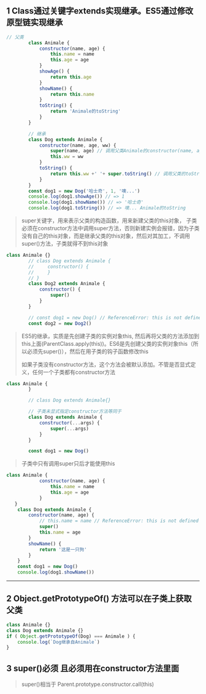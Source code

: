 ## 1 Class通过关键字extends实现继承。ES5通过修改原型链实现继承

```js
// 父类
        class Animale {
            constructor(name, age) {
                this.name = name
                this.age = age
            }
            showAge() {
                return this.age
            }
            showName() {
                return this.name
            }
            toString() {
                return 'Animale的toString'
            }
        }

        // 继承
        class Dog extends Animale {
            constructor(name, age, ww) {
                super(name, age) // 调用父类Animale的constructor(name, age)
                this.ww = ww
            }
            toString() {
                return this.ww +' '+ super.toString() // 调用父类的toString
            }
        }
        const dog1 = new Dog('哈士奇', 1, '噢...')
        console.log(dog1.showAge()) // => 1
        console.log(dog1.showName()) // => '哈士奇'
        console.log(dog1.toString()) // => 噢... Animale的toString
```

> super关键字，用来表示父类的构造函数，用来新建父类的this对象， 子类必须在constructor方法中调用super方法，否则新建实例会报错，因为子类没有自己的this对象，而是继承父类的this对象，然后对其加工，不调用super\(\)方法，子类就得不到this对象

```js
class Animale {}
        // class Dog extends Animale {
        //     constructor() {
        //     }
        // }
        class Dog2 extends Animale {
            constructor() {
                super()
            }
        }

        // const dog1 = new Dog() // ReferenceError: this is not defined
        const dog2 = new Dog2()
```

> ES5的继承，实质是先创建子类的实例对象this, 然后再将父类的方法添加到this上面\(ParentClass.apply\(this\)\)。ES6是先创建父类的实例对象this（所以必须先super\(\)），然后在用子类的钩子函数修改this
>
> 如果子类没有constructor方法，这个方法会被默认添加。不管是否显式定义，任何一个子类都有constructor方法

```js
class Animale {
        }

        // class Dog extends Animale{}

        // 子类未显式指定constructor方法等同于
        class Dog extends Animale {
            constructor(...args) {
                super(...args)
            }
        }

        const dog1 = new Dog()
```

> 子类中只有调用super只后才能使用this

```js
class Animale {
            constructor(name, age) {
                this.name = name
                this.age = age
            }
   }
    class Dog extends Animale {
        constructor(name, age) {
            // this.name = name // ReferenceError: this is not defined
            super()
            this.name = age
        }
        showName() {
            return '这是一只狗'
        }
    }
    const dog1 = new Dog()
    console.log(dog1.showName())
```

---

## 2 Object.getPrototypeOf\(\) 方法可以在子类上获取父类

```js
class Animale {}
class Dog extends Animale {}
if ( Object.getPrototypeOf(Dog) === Animale ) {
    console.log(`Dog继承自Animale`)
}
```

## 3 super\(\)必须 且必须用在constructor方法里面

> super\(\)相当于 Parent.prototype.constructor.call\(this\)



